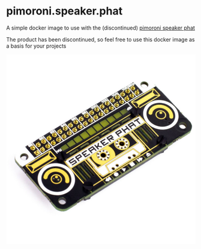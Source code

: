 # pimoroni.speaker.phat
A simple docker image to use with the (discontinued) [pimoroni speaker phat](https://shop.pimoroni.com/products/speaker-phat)

The product has been discontinued, so feel free to use this docker image as a basis for your projects


![](https://raw.githubusercontent.com/promethee/pimoroni.speaker.phat/main/Speaker_pHAT_4_of_6_1024x1024.jpeg)
